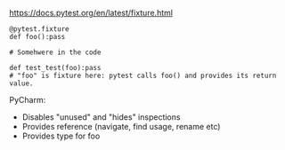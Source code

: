 https://docs.pytest.org/en/latest/fixture.html

```
@pytest.fixture
def foo():pass

# Somehwere in the code

def test_test(foo):pass
# "foo" is fixture here: pytest calls foo() and provides its return value.
```

PyCharm:
* Disables "unused" and "hides" inspections
* Provides reference (navigate, find usage, rename etc)
* Provides type for foo


